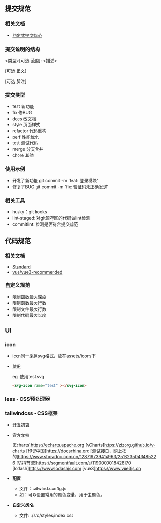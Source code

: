 ## 提交规范
### 相关文档
- [约定式提交规范](https://www.conventionalcommits.org/zh-hans/v1.0.0/)

### 提交说明的结构
<类型>[可选 范围]: <描述>

[可选 正文]

[可选 脚注]
### 提交类型
- feat     新功能
- fix      修BUG
- docs     改文档
- style    页面样式
- refactor 代码重构
- perf     性能优化
- test     测试代码
- merge    分支合并
- chore    其他

### 使用示例
- 开发了新功能
  git commit -m 'feat: 登录模块'
- 修复了BUG
  git commit -m 'fix: 验证码未正确发送'


### 相关工具
- husky：git hooks
- lint-staged: 对git暂存区的代码做lint检测
- commitlint: 检测是否符合提交规范

## 代码规范

### 相关文档
- [Standard](https://standardjs.com/rules-zhcn.html#javascript-standard-style)
- [vue/vue3-recommended](https://eslint.vuejs.org/rules/)

### 自定义规范
- 限制函数最大深度
- 限制函数最大行数
- 限制文件最大行数
- 限制代码最大长度

## UI
### icon
- icon同一采用svg格式，放在assets/icons下

- [使用](https://github.com/anncwb/vite-plugin-svg-icons/blob/main/README.zh_CN.md)
  
  eg. 使用test.svg
  
  ```html
  <svg-icon name="test" ></svg-icon>
  ```

### less - CSS预处理器

### tailwindcss - CSS框架

- [开发初衷](https://tailwindchina.com/translationscss-utility-classes-and-separation-of-concerns.html)

- [官方文档](https://www.tailwindcss.cn/docs)

  [Echarts]https://echarts.apache.org
  [vCharts]https://zizorg.github.io/v-charts
  [印记中国]https://docschina.org
  [测试接口，网上找的]https://www.showdoc.com.cn/128719739414963/2513235043485226
  [防抖节流]https://segmentfault.com/a/1190000018428170
  [lodash]https://www.lodashjs.com
  [vue3]https://www.vue3js.cn
  


- **配置**
  - 文件：tailwind.config.js
  - 如：可以设置常用的颜色变量，用于主题色。

- **自定义类名**
  - 文件: ./src/styles/index.css
